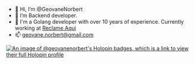 - 👋 Hi, I’m @GeovaneNorbert
- 👀 I’m Backend developer.
- 🌱 I'm a Golang developer with over 10 years of experience. Currently working at [Reclame Aqui](https://www.reclameaqui.com.br/)
- 📫 geovane.norbert@gmail.com

[![An image of @geovanenorbert's Holopin badges, which is a link to view their full Holopin profile](https://holopin.me/geovanenorbert)](https://holopin.io/@geovanenorbert)

